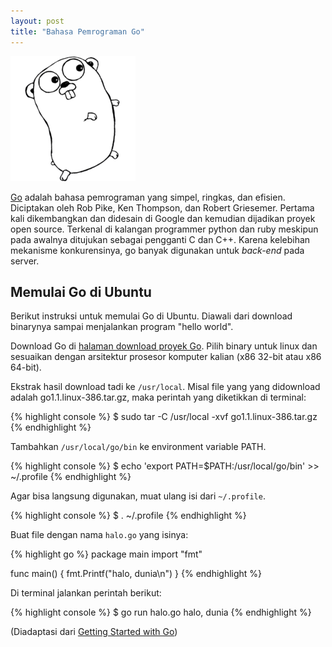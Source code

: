 ```yaml
---
layout: post
title: "Bahasa Pemrograman Go"
---
```


![Gopher - Maskot Bahasa Go](/images/gopherbw-small.png)

[Go][0] adalah bahasa pemrograman yang simpel, ringkas, dan efisien.
Diciptakan oleh Rob Pike, Ken Thompson, dan Robert Griesemer. Pertama kali
dikembangkan dan didesain di Google dan kemudian dijadikan proyek open
source. Terkenal di kalangan programmer python dan ruby meskipun pada
awalnya ditujukan sebagai pengganti C dan C++. Karena kelebihan mekanisme
konkurensinya, go banyak digunakan untuk *back-end* pada server.

<h2 class="clear">Memulai Go di Ubuntu</h2>

Berikut instruksi untuk memulai Go di Ubuntu. Diawali dari download
binarynya sampai menjalankan program "hello world".

Download Go di [halaman download proyek Go][1].
Pilih binary untuk linux dan sesuaikan dengan arsitektur prosesor
komputer kalian (x86 32-bit atau x86 64-bit).

Ekstrak hasil download tadi ke `/usr/local`. Misal file yang yang
didownload adalah go1.1.linux-386.tar.gz, maka perintah yang diketikkan
di terminal:

{% highlight console %}
$ sudo tar -C /usr/local -xvf go1.1.linux-386.tar.gz
{% endhighlight %}

Tambahkan `/usr/local/go/bin` ke environment variable PATH.

{% highlight console %}
$ echo 'export PATH=$PATH:/usr/local/go/bin' >> ~/.profile
{% endhighlight %}

Agar bisa langsung digunakan, muat ulang isi dari `~/.profile`.

{% highlight console %}
$ . ~/.profile
{% endhighlight %}

Buat file dengan nama `halo.go` yang isinya:

{% highlight go %}
package main
import "fmt"

func main() {
    fmt.Printf("halo, dunia\n")
}
{% endhighlight %}

Di terminal jalankan perintah berikut:

{% highlight console %}
$ go run halo.go
halo, dunia
{% endhighlight %}

(Diadaptasi dari [Getting Started with Go][2])

[0]: http://golang.org/
[1]: http://code.google.com/p/go/downloads
[2]: http://golang.org/doc/install
